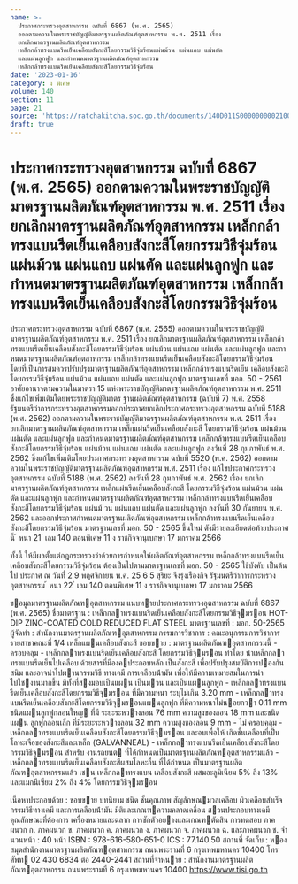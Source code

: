 ```yaml
---
name: >-
  ประกาศกระทรวงอุตสาหกรรม ฉบับที่ 6867 (พ.ศ. 2565)
  ออกตามความในพระราชบัญญัติมาตรฐานผลิตภัณฑ์อุตสาหกรรม พ.ศ. 2511 เรื่อง
  ยกเลิกมาตรฐานผลิตภัณฑ์อุตสาหกรรม
  เหล็กกล้าทรงแบนรีดเย็นเคลือบสังกะสีโดยกรรมวิธีจุ่มร้อนแผ่นม้วน แผ่นแถบ แผ่นตัด
  และแผ่นลูกฟูก และกำหนดมาตรฐานผลิตภัณฑ์อุตสาหกรรม
  เหล็กกล้าทรงแบนรีดเย็นเคลือบสังกะสีโดยกรรมวิธีจุ่มร้อน
date: '2023-01-16'
category: ง พิเศษ
volume: 140
section: 11
page: 21
source: 'https://ratchakitcha.soc.go.th/documents/140D011S0000000002100.pdf'
draft: true
---
```


# ประกาศกระทรวงอุตสาหกรรม ฉบับที่ 6867 (พ.ศ. 2565) ออกตามความในพระราชบัญญัติมาตรฐานผลิตภัณฑ์อุตสาหกรรม พ.ศ. 2511 เรื่อง ยกเลิกมาตรฐานผลิตภัณฑ์อุตสาหกรรม เหล็กกล้าทรงแบนรีดเย็นเคลือบสังกะสีโดยกรรมวิธีจุ่มร้อนแผ่นม้วน แผ่นแถบ แผ่นตัด และแผ่นลูกฟูก และกำหนดมาตรฐานผลิตภัณฑ์อุตสาหกรรม เหล็กกล้าทรงแบนรีดเย็นเคลือบสังกะสีโดยกรรมวิธีจุ่มร้อน

ประกาศกระทรวงอุตสาหกรรม ฉบับที่ 6867 (พ.ศ. 2565) ออกตามความในพระราชบัญญัติมาตรฐานผลิตภัณฑ์อุตสาหกรรม พ.ศ. 2511 เรื่อง ยกเลิกมาตรฐานผลิตภัณฑ์อุตสาหกรรม เหล็กกล้าทรงแบนรีดเย็นเคลือบสังกะสีโดยกรรมวิธีจุ่มร้อน แผ่นม้วน แผ่นแถบ แผ่นตัด และแผ่นลูกฟูก และกาหนดมาตรฐานผลิตภัณฑ์อุตสาหกรรม เหล็กกล้าทรงแบนรีดเย็นเคลือบสังกะสีโดยกรรมวิธีจุ่มร้อน โดยที่เป็นการสมควรปรับปรุงมาตรฐานผลิตภัณฑ์อุตสาหกรรม เหล็กกล้าทรงแบนรีดเย็น เคลือบสังกะสีโดยกรรมวิธีจุ่มร้อน แผ่นม้วน แผ่นแถบ แผ่นตัด และแผ่นลูกฟูก มาตรฐานเลขที่ มอก. 50 - 2561 อาศัยอานาจตามความในมาตรา 15 แห่งพระราชบัญญัติมาตรฐานผลิตภัณฑ์อุตสาหกรรม พ.ศ. 2511 ซึ่งแก้ไขเพิ่มเติมโดยพระราชบัญญัติมาตร ฐานผลิตภัณฑ์อุตสาหกรรม (ฉบับที่ 7) พ.ศ. 2558 รัฐมนตรีว่าการกระทรวงอุตสาหกรรมออกประกาศยกเลิกประกาศกระทรวงอุตสาหกรรม ฉบับที่ 5188 (พ.ศ. 2562) ออกตามความในพระราชบัญญัติมาตรฐานผลิตภัณฑ์อุตสาหกรรม พ.ศ. 2511 เรื่อง ยกเลิกมาตรฐานผลิตภัณฑ์อุตสาหกรรม เหล็กแผ่นรีดเย็นเคลือบสังกะสี โดยกรรมวิธีจุ่มร้อน แผ่นม้วน แผ่นตัด และแผ่นลูกฟูก และกำหนดมาตรฐานผลิตภัณฑ์อุตสาหกรรม เหล็กกล้าทรงแบนรีดเย็นเคลือบสังกะสีโดยกรรมวิธีจุ่มร้อน แผ่นม้วน แผ่นแถบ แผ่นตัด และแผ่นลูกฟูก ลงวันที่ 28 กุมภาพันธ์ พ.ศ. 2562 ซึ่งแก้ไขเพิ่มเติมโดยประกาศกระทรวงอุตสาหกรรม ฉบับที่ 5520 (พ.ศ. 2562) ออกตามความในพระราชบัญญัติมาตรฐานผลิตภัณฑ์อุตสาหกรรม พ.ศ. 2511 เรื่อง แก้ไขประกาศกระทรวงอุตสาหกรรม ฉบับที่ 5188 (พ.ศ. 2562) ลงวันที่ 28 กุมภาพันธ์ พ.ศ. 2562 เรื่อง ยกเลิกมาตรฐานผลิตภัณฑ์อุตสาหกรรม เหล็กแผ่นรีดเย็นเคลือบสังกะสี โดยกรรมวิธีจุ่มร้อน แผ่นม้วน แผ่นตัด และแผ่นลูกฟูก และกำหนดมาตรฐานผลิตภัณฑ์อุตสาหกรรม เหล็กกล้าทรงแบนรีดเย็นเคลือบสังกะสีโดยกรรมวิธีจุ่มร้อน แผ่นม้ วน แผ่นแถบ แผ่นตัด และแผ่นลูกฟูก ลงวันที่ 30 กันยายน พ.ศ. 2562 และออกประกาศกำหนดมาตรฐานผลิตภัณฑ์อุตสาหกรรม เหล็กกล้าทรงแบนรีดเย็นเคลือบสังกะสีโดยกรรมวิธีจุ่มร้อน มาตรฐานเลขที่ มอก. 50 - 2565 ขึ้นใหม่ ดังมีรายละเอียดต่อท้ายประกาศนี้ ้ หนา 21 ่ เลม 140 ตอนพิเศษ 11 ง ราชกิจจานุเบกษา 17 มกราคม 2566

ทั้งนี้ ให้มีผลตั้งแต่กฎกระทรวงว่าด้วยการกำหนดให้ผลิตภัณฑ์อุตสาหกรรม เหล็กกล้าทรงแบนรีดเย็น เคลือบสังกะสีโดยกรรมวิธีจุ่มร้อน ต้องเป็นไปตามมาตรฐานเลขที่ มอก. 50 - 2565 ใช้บังคับ เป็นต้นไป ประกาศ ณ วันที่ 2 9 พฤศจิกายน พ.ศ. 25 6 5 สุริยะ จึงรุ่งเรืองกิจ รัฐมนตรีว่าการกระทรวงอุตสาหกรรม ้ หนา 22 ่ เลม 140 ตอนพิเศษ 11 ง ราชกิจจานุเบกษา 17 มกราคม 2566

ขอมูลมาตรฐานผลิตภัณฑอุตสาหกรรม แนบทายประกาศกระทรวงอุตสาหกรรม ฉบับที่ 6867 (พ.ศ. 2565) ชื่อมาตรฐาน : เหล็กกลาทรงแบนรีดเย็นเคลือบสังกะสีโดยกรรมวิธีจุมรอน HOT-DIP ZINC-COATED COLD REDUCED FLAT STEEL มาตรฐานเลขที่ : มอก. 50-2565 ผู้จัดทํา : สํานักงานมาตรฐานผลิตภัณฑอุตสาหกรรม กรรมการวิชาการ : คณะอนุกรรมการวิชาการรายสาขาคณะที่ 1/4 เหล็กแผนเคลือบสังกะสี ขอบขาย : มาตรฐานผลิตภัณฑอุตสาหกรรมนี้ - ครอบคลุม - เหล็กกลาทรงแบนรีดเย็นเคลือบสังกะสี โดยกรรมวิธีจุมรอน ทําโดย นําเหล็กกลาทรงแบนรีดเย็นไปเคลือบ ด้วยสารที่มีองคประกอบหลัก เป็นสังกะสี เพื่อปรับปรุงสมบัติการปองกันสนิม และอาจนําไปผานกรรมวิธี ทางเคมี การเคลือบน้ํามัน เพื่อให้มีความเหมาะสมในการนําไปใชงานมากขึ้น มีทั้งที่สงมอบเป็นแผน เป็นมวน และเป็นแผนลูกฟูก - เหล็กกลาทรงแบนรีดเย็นเคลือบสังกะสีโดยกรรมวิธีจุมรอน ที่มีความหนา ระบุไม่เกิน 3.20 mm - เหล็กกลาทรงแบนรีดเย็นเคลือบสังกะสีโดยกรรมวิธีจุมรอนแผนลูกฟูก ที่มีความหนาไม่นอยกวา 0.11 mm ชนิดแผนลูกฟูกลอนใหญ ที่มี ระยะระหวางลอน 76 mm ความสูงของลอน 18 mm และชนิดแผน ลูกฟูกลอนเล็ก ที่มีระยะระหวางลอน 32 mm ความสูงของลอน 9 mm - ไม่ ครอบคลุม - เหล็กกลาทรงแบนรีดเย็นเคลือบสังกะสีโดยกรรมวิธีจุมรอน และอบเพื่อให้ เกิดชั้นเคลือบที่เป็นโลหะเจือของสังกะสีและเหล็ก (GALVANNEAL) - เหล็กกลาทรงแบนรีดเย็นเคลือบสังกะสีโดยกรรมวิธีจุมรอน สําหรับ งานรถยนต ที่ได้กําหนดเป็นมาตรฐานผลิตภัณฑอุตสาหกรรมแล้ว - เหล็กกลาทรงแบนรีดเย็นเคลือบสังกะสีผสมโลหะอื่น ที่ได้กําหนด เป็นมาตรฐานผลิตภัณฑอุตสาหกรรมแล้ว เชน เหล็กกลาทรงแบน เคลือบสังกะสี ผสมอะลูมิเนียม 5% ถึง 13% และแมกนีเซียม 2% ถึง 4% โดยกรรมวิธีจุมรอน

เนื้อหาประกอบด้วย : ขอบขาย บทนิยาม ชนิด ชั้นคุณภาพ สัญลักษณมวลเคลือบ ผิวเคลือบสําเร็จ กรรมวิธีทางเคมี และการเคลือบน้ํามัน มิติและเกณฑความคลาดเคลื่อน สวนประกอบทางเคมี คุณลักษณะที่ต้องการ เครื่องหมายและฉลาก การชักตัวอยางและเกณฑตัดสิน การทดสอบ ภาคผนวก ก. ภาคผนวก ข. ภาคผนวก ค. ภาคผนวก ง. ภาคผนวก จ. ภาคผนวก ฉ. และภาคผนวก ช. จํานวนหน้า : 40 หน้า ISBN : 978-616-580-651-0 ICS : 77.140.50 สถานที่ จัดเก็บ : หองสมุดสํานักงานมาตรฐานผลิตภัณฑอุตสาหกรรม ถนนพระรามที่ 6 กรุงเทพมหานคร 10400 โทรศัพท 02 430 6834 ต่อ 2440-2441 สถานที่จําหนาย : สํานักงานมาตรฐานผลิตภัณฑอุตสาหกรรม ถนนพระรามที่ 6 กรุงเทพมหานคร 10400 https://www.tisi.go.th
